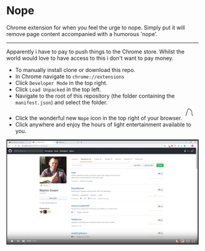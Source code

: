 # Nope

Chrome extension for when you feel the urge to nope. Simply put it will remove page content accompanied with a humorous 'nope'.

---

Apparently i have to pay to push things to the Chrome store. Whilst the world would love to have access to this i don't want to pay money.

* To manually install clone or download this repo.
* In Chrome navigate to `chrome://extensions`
* Click `Developer Mode` in the top right.
* Click `Load Unpacked` in the top left.
* Navigate to the root of this repository (the folder containing the `manifest.json`) and select the folder.
* Click the wonderful new `Nope` icon in the top right of your browser.
![nope icon](nope-38.png)
* Click anywhere and enjoy the hours of light entertainment available to you.

[![Nope demo](nope-vid.png)](http://www.youtube.com/watch?v=http://img.youtube.com/vi/Os7VUvccv7o/0.jpg "Nope")